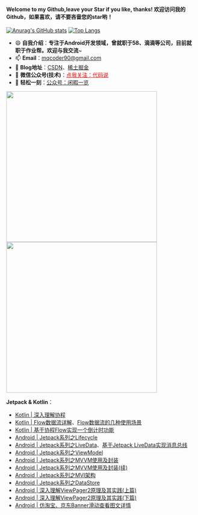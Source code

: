 #### Welcome to my Github,leave your Star if you like, thanks!  欢迎访问我的Github，如果喜欢，请不要吝啬您的star哟！

<!--
**crazyqiang/crazyqiang** is a ✨ _special_ ✨ repository because its `README.md` (this file) appears on your GitHub profile.

Here are some ideas to get you started:

- 🔭 I’m currently working on ...
- 🌱 I’m currently learning ...
- 👯 I’m looking to collaborate on ...
- 🤔 I’m looking for help with ...
- 💬 Ask me about ...
- 📫 How to reach me: ...
- 😄 Pronouns: ...
- ⚡ Fun fact: ...
-->
[![Anurag's GitHub stats](https://github-readme-stats.vercel.app/api?username=crazyqiang&hide=contribs&theme=moltack)](https://github.com/anuraghazra/github-readme-stats)
[![Top Langs](https://github-readme-stats.vercel.app/api/top-langs/?username=crazyqiang&layout=compact&theme=moltack)](https://github.com/anuraghazra/github-readme-stats)

- 😄 **自我介绍**：**专注于Android开发领域，曾就职于58、滴滴等公司，目前就职于作业帮。欢迎与我交流**~
- 📫 **Email**：[mqcoder90@gmail.com](mqcoder90@gmail.com)
- 🔭 **Blog地址**：[CSDN](https://blog.csdn.net/u013700502)、[稀土掘金](https://juejin.cn/user/1503787636231613/posts)
- 💬 **微信公众号(技术)**：<a href="https://xmkp-1253152423.cos.ap-beijing.myqcloud.com/6871677331463_.pic.jpg" style="color:#FF0000;" target="view_window">点我关注：代码说</a>
- 👯 **轻松一刻**：[公众号：闲暇一览](https://xmkp-1253152423.cos.ap-beijing.myqcloud.com/wechat_easy_time.png)


<img src="https://xmkp-1253152423.cos.ap-beijing.myqcloud.com/wechat_code_talk3.png" width="400"> <img src="https://xmkp-1253152423.cos.ap-beijing.myqcloud.com/wechat_easy_time.png" width="400">

**Jetpack & Kotlin**：
- [Kotlin | 深入理解协程](https://mp.weixin.qq.com/s/AkG-AataO87VOVS_FIONvA)
- [Kotlin | Flow数据流详解](https://mp.weixin.qq.com/s/aWLhx8UrQpJbYfiZwfrzKQ)、[Flow数据流的几种使用场景](https://mp.weixin.qq.com/s/b8Diiw1Hsn3AH1Anhq533A)
- [Kotlin | 基于协程Flow实现一个倒计时功能](https://mp.weixin.qq.com/s/IJYEj00576ircTkDHjnrcg)
- [Android | Jetpack系列之Lifecycle](https://mp.weixin.qq.com/s/4jpkGIXBEm8U-JJVygtMYQ)
- [Android | Jetpack系列之LiveData](https://mp.weixin.qq.com/s/P57FZLdIbvz5sfPhsi8f6w)、[基于Jetpack LiveData实现消息总线](https://mp.weixin.qq.com/s/0lC7eRf9t0jrK0pL2jcD_A)
- [Android | Jetpack系列之ViewModel](https://mp.weixin.qq.com/s/PO80YOUbMFC2V3w5EMa22g)
- [Android | Jetpack系列之MVVM使用及封装](https://mp.weixin.qq.com/s/dTgGyNqYvc8U3hdcDy0QHQ)
- [Android | Jetpack系列之MVVM使用及封装(续)](https://mp.weixin.qq.com/s/8joYeL__3-2LLWKflICh_Q)
- [Android | Jetpack系列之MVI架构](https://mp.weixin.qq.com/s/lCgztZ4g2qCftFhR2yJiLw)
- [Android | Jetpack系列之DataStore](https://mp.weixin.qq.com/s/zzucf9ZhBWr4Pqru9xWP_g)
- [Android | 深入理解ViewPager2原理及其实践(上篇)](https://mp.weixin.qq.com/s/zb_A3Ytqvc7smFCB4U8YYA)
- [Android | 深入理解ViewPager2原理及其实践(下篇)](https://mp.weixin.qq.com/s/5M7rNBbhg3_gHbaOF_WZZA)
- [Android | 仿淘宝、京东Banner滑动查看图文详情](https://mp.weixin.qq.com/s/xMh-h5wJHO6By6l4bjQc8g)
